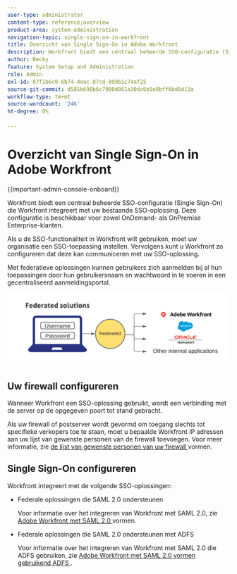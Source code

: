 ```yaml
---
user-type: administrator
content-type: reference;overview
product-area: system-administration
navigation-topic: single-sign-on-in-workfront
title: Overzicht van Single Sign-On in Adobe Workfront
description: Workfront biedt een centraal beheerde SSO-configuratie (Single Sign-On) die Workfront eenvoudig kan integreren met uw bestaande SSO-oplossing. Deze configuratie is eenvoudig in te stellen en te beheren en is beschikbaar voor zowel OnDemand- als OnPremise Enterprise-klanten.
author: Becky
feature: System Setup and Administration
role: Admin
exl-id: 87f1b6c0-6b74-4eac-87cd-899b1c74af25
source-git-commit: d585b698b6c7900d861a30dc6b5e0bff6bd6d13a
workflow-type: tm+mt
source-wordcount: '246'
ht-degree: 0%

---
```


# Overzicht van Single Sign-On in Adobe Workfront

<!--Audited: 12/2023-->

{{important-admin-console-onboard}}


Workfront biedt een centraal beheerde SSO-configuratie (Single Sign-On) die Workfront integreert met uw bestaande SSO-oplossing. Deze configuratie is beschikbaar voor zowel OnDemand- als OnPremise Enterprise-klanten.

Als u de SSO-functionaliteit in Workfront wilt gebruiken, moet uw organisatie een SSO-toepassing instellen. Vervolgens kunt u Workfront zo configureren dat deze kan communiceren met uw SSO-oplossing.

Met federatieve oplossingen kunnen gebruikers zich aanmelden bij al hun toepassingen door hun gebruikersnaam en wachtwoord in te voeren in een gecentraliseerd aanmeldingsportal.

![ SSO federated ](assets/overview-sso-wf-fed-only.png)


## Uw firewall configureren

Wanneer Workfront een SSO-oplossing gebruikt, wordt een verbinding met de server op de opgegeven poort tot stand gebracht.

Als uw firewall of postserver wordt gevormd om toegang slechts tot specifieke verkopers toe te staan, moet u bepaalde Workfront IP adressen aan uw lijst van gewenste personen van de firewall toevoegen. Voor meer informatie, zie [ de lijst van gewenste personen van uw firewall ](../../../administration-and-setup/get-started-wf-administration/configure-your-firewall.md) vormen.

## Single Sign-On configureren

Workfront integreert met de volgende SSO-oplossingen:

* Federale oplossingen die SAML 2.0 ondersteunen

  Voor informatie over het integreren van Workfront met SAML 2.0, zie [ Adobe Workfront met SAML 2.0 ](../../../administration-and-setup/add-users/single-sign-on/configure-workfront-saml-2.md) vormen.

* Federale oplossingen die SAML 2.0 ondersteunen met ADFS

  Voor informatie over het integreren van Workfront met SAML 2.0 die ADFS gebruiken, zie [ Adobe Workfront met SAML 2.0 vormen gebruikend ADFS ](../../../administration-and-setup/add-users/single-sign-on/configure-workfront-saml-2-adfs.md).
